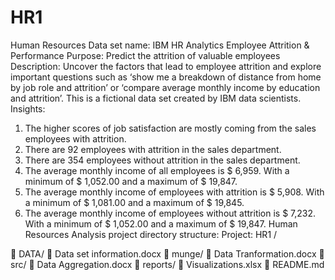 # HR1
Human Resources 
Data set name: IBM HR Analytics Employee Attrition & Performance
Purpose: Predict the attrition of valuable employees
Description: Uncover the factors that lead to employee attrition and explore important questions such as ‘show me a breakdown of distance from home by job role and attrition’ or ‘compare average monthly income by education and attrition’. This is a fictional data set created by IBM data scientists.
Insights:
1.	The higher scores of job satisfaction are mostly coming from the sales employees with attrition.
2.	There are 92 employees with attrition in the sales department.
3.	There are 354 employees without attrition in the sales department.
4.	The average monthly income of all employees is $ 6,959.  With a minimum of $ 1,052.00 and a maximum of $ 19,847.
5.	The average monthly income of employees with attrition is $ 5,908.  With a minimum of $ 1,081.00 and a maximum of $ 19,845.
6.	The average monthly income of employees without attrition is $ 7,232.  With a minimum of $ 1,052.00 and a maximum of $ 19,847.
Human Resources Analysis project directory structure:
Project: HR1 /

	DATA/ 
	      Data set information.docx
	munge/
	      Data Tranformation.docx 
	src/
	      Data Aggregation.docx 
	reports/
	      Visualizations.xlsx 
	README.md
